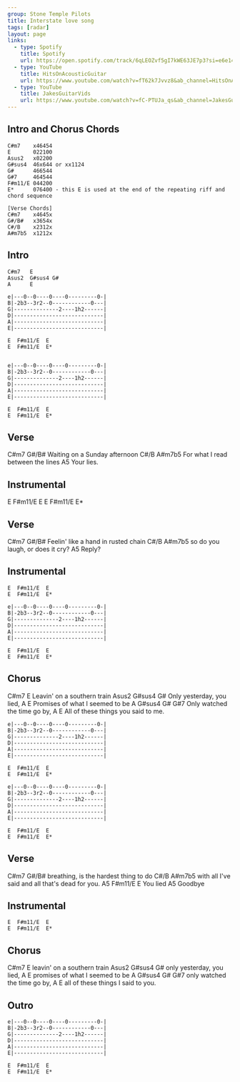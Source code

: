 ```yaml
---
group: Stone Temple Pilots
title: Interstate love song
tags: [radar]
layout: page
links: 
  - type: Spotify 
    title: Spotify
    url: https://open.spotify.com/track/6qLEOZvf5gI7kWE63JE7p3?si=e6e14bfddda54e38
  - type: YouTube
    title: HitsOnAcousticGuitar
    url: https://www.youtube.com/watch?v=fT62k7Jvvz8&ab_channel=HitsOnAcousticGuitar
  - type: YouTube
    title: JakesGuitarVids
    url: https://www.youtube.com/watch?v=fC-PTUJa_qs&ab_channel=JakesGuitarVids
---
```


## Intro and Chorus Chords

```chordpro
C#m7    x46454
E       022100
Asus2   x02200
G#sus4  46x644 or xx1124
G#      466544
G#7     464544
F#m11/E 044200
E*      076400 - this E is used at the end of the repeating riff and chord sequence
 
[Verse Chords]
C#m7    x4645x
G#/B#   x3654x
C#/B    x2312x
A#m7b5  x1212x
```

## Intro

``` 
C#m7   E
Asus2  G#sus4 G#
A      E

e|---0--0----0----0---------0-|
B|-2b3--3r2--0------------0---|
G|--------------2----1h2------|
D|----------------------------|
A|----------------------------|
E|----------------------------|
 
E  F#m11/E  E
E  F#m11/E  E*
 
 
e|---0--0----0----0---------0-|
B|-2b3--3r2--0------------0---|
G|--------------2----1h2------|
D|----------------------------|
A|----------------------------|
E|----------------------------|
 
E  F#m11/E  E
E  F#m11/E  E*
```

## Verse

C#m7         G#/B#
Waiting on a Sunday afternoon
    C#/B                       A#m7b5
For what I read between the lines
            A5
Your lies.

## Instrumental

E  F#m11/E  E
E  F#m11/E  E*

## Verse

C#m7           G#/B#
Feelin' like a hand in rusted chain
   C#/B                         A#m7b5
so do you laugh, or does it cry?
       A5
Reply?

## Instrumental

``` 
E  F#m11/E  E
E  F#m11/E  E*

e|---0--0----0----0---------0-|
B|-2b3--3r2--0------------0---|
G|--------------2----1h2------|
D|----------------------------|
A|----------------------------|
E|----------------------------|

E  F#m11/E  E
E  F#m11/E  E*
```

## Chorus

C#m7         E
Leavin' on a southern train
     Asus2          G#sus4  G#
Only yesterday, you lied,
A                  E
Promises of what I seemed to be
     A                   G#sus4  G#  G#7
Only watched the time go by,
A                   E
All of these things you said to me.

```
e|---0--0----0----0---------0-|
B|-2b3--3r2--0------------0---|
G|--------------2----1h2------|
D|----------------------------|
A|----------------------------|
E|----------------------------|
 
E  F#m11/E  E
E  F#m11/E  E*
 
e|---0--0----0----0---------0-|
B|-2b3--3r2--0------------0---|
G|--------------2----1h2------|
D|----------------------------|
A|----------------------------|
E|----------------------------|
 
E  F#m11/E  E
E  F#m11/E  E*
```

## Verse

C#m7              G#/B#
breathing, is the hardest thing to do
     C#/B                              A#m7b5
with all I've said and all that's dead for you.
         A5  F#m11/E  E
You lied
        A5
Goodbye

## Instrumental

```
E  F#m11/E  E
E  F#m11/E  E*
```

## Chorus

C#m7         E
leavin' on a southern train
     Asus2          G#sus4  G#
only yesterday, you lied,
A                  E
promises of what I seemed to be
     A                   G#sus4  G#  G#7
only watched the time go by,
A                   E
all of these things I said to you.

## Outro

```
e|---0--0----0----0---------0-|
B|-2b3--3r2--0------------0---|
G|--------------2----1h2------|
D|----------------------------|
A|----------------------------|
E|----------------------------|
 
E  F#m11/E  E
E  F#m11/E  E*
```
